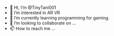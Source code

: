 - 👋 Hi, I’m @TinyTani001
- 👀 I’m interested in AR VR
- 🌱 I’m currently learning programming for gaming.
- 💞️ I’m looking to collaborate on ...
- 📫 How to reach me ...

<!---
TinyTani001/TinyTani001 is a ✨ special ✨ repository because its `README.md` (this file) appears on your GitHub profile.
You can click the Preview link to take a look at your changes.
--->
